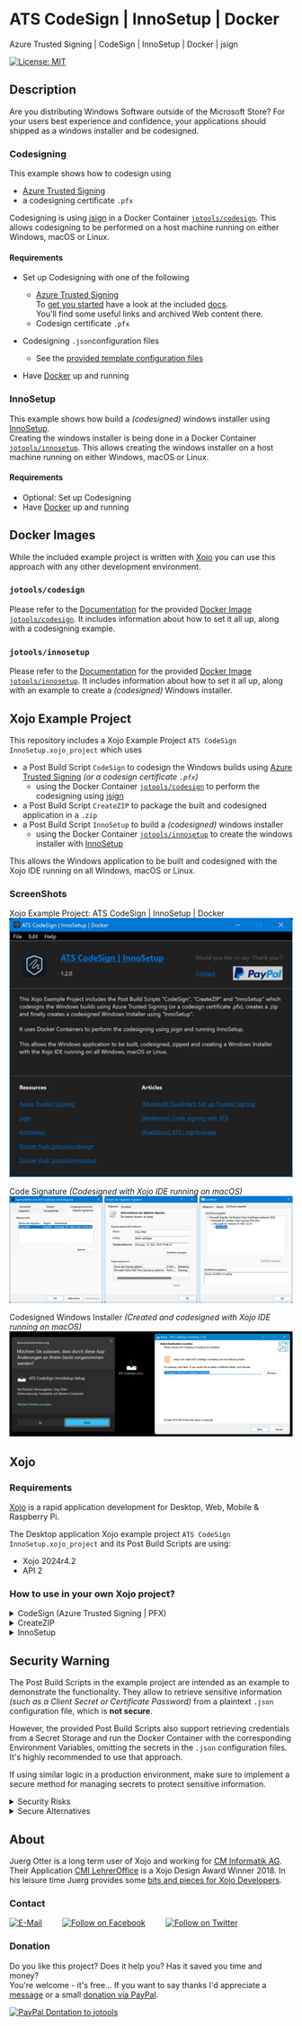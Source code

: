 # ATS CodeSign | InnoSetup | Docker
Azure Trusted Signing | CodeSign | InnoSetup | Docker | jsign

[![License: MIT](https://img.shields.io/badge/License-MIT-green.svg)](LICENSE)

## Description
Are you distributing Windows Software outside of the Microsoft Store? For your users best experience and confidence, your applications should shipped as a windows installer and be codesigned.

### Codesigning
This example shows how to codesign using 
- [Azure Trusted Signing](https://azure.microsoft.com/en-us/products/trusted-signing)
- a codesigning certificate `.pfx`

Codesigning is using [jsign](https://github.com/ebourg/jsign) in a Docker Container [`jotools/codesign`](https://hub.docker.com/r/jotools/codesign). This allows codesigning to be performed on a host machine running on either Windows, macOS or Linux.

#### Requirements

- Set up Codesigning with one of the following
  - [Azure Trusted Signing](https://azure.microsoft.com/en-us/products/trusted-signing)  
    To [get you started]((https://learn.microsoft.com/en-us/azure/trusted-signing/quickstart)) have a look at the included [docs](./docs/).  
    You'll find some useful links and archived Web content there.
  - Codesign certificate `.pfx`
- Codesigning `.json`configuration files
  - See the [provided template configuration files](./docs/)

- Have [Docker](https://www.docker.com/products/docker-desktop/) up and running

### InnoSetup
This example shows how build a *(codesigned)* windows installer using [InnoSetup](https://jrsoftware.org/isinfo.php).  
Creating the windows installer is being done in a Docker Container [`jotools/innosetup`](https://hub.docker.com/r/jotools/innosetup). This allows creating the windows installer on a host machine running on either Windows, macOS or Linux.

#### Requirements

- Optional: Set up Codesigning
- Have [Docker](https://www.docker.com/products/docker-desktop/) up and running


## Docker Images

While the included example project is written with [Xojo](https://www.xojo.com/) you can use this approach with any other development environment.

### `jotools/codesign`

Please refer to the [Documentation](./dockerimage/codesign/) for the provided [Docker Image `jotools/codesign`](./dockerimage/codesign/). It includes information about how to set it all up, along with a codesigning example.

### `jotools/innosetup`

Please refer to the [Documentation](./dockerimage/innosetup/) for the provided [Docker Image `jotools/innosetup`](./dockerimage/innosetup/). It includes information about how to set it all up, along with an example to create a *(codesigned)* Windows installer.

## Xojo Example Project

This repository includes a Xojo Example Project `ATS CodeSign InnoSetup.xojo_project` which uses
- a Post Build Script `CodeSign` to codesign the Windows builds using [Azure Trusted Signing](https://azure.microsoft.com/en-us/products/trusted-signing) *(or a codesign certificate `.pfx`)*
  - using the Docker Container [`jotools/codesign`](https://hub.docker.com/r/jotools/codesign) to perform the codesigning using [jsign](https://github.com/ebourg/jsign)
- a Post Build Script `CreateZIP` to package the built and codesigned application in a `.zip`
- a Post Build Script `InnoSetup` to build a *(codesigned)* windows installer
  - using the Docker Container [`jotools/innosetup`](https://hub.docker.com/r/jotools/innosetup) to create the windows installer with [InnoSetup](https://jrsoftware.org/isinfo.php)

This allows the Windows application to be built and codesigned with the Xojo IDE running on all Windows, macOS or Linux.

### ScreenShots

Xojo Example Project: ATS CodeSign | InnoSetup | Docker  
![ScreenShot: Xojo Example Project: ATS CodeSign | InnoSetup | Docker](screenshots/xojo-example-project.png?raw=true)

Code Signature *(Codesigned with Xojo IDE running on macOS)*
![ScreenShot: Code Signature - Codesigned with Xojo IDE running on macOS](screenshots/code-signature.png?raw=true)

Codesigned Windows Installer *(Created and codesigned with Xojo IDE running on macOS)*
![ScreenShot: Codesigned Windows Installer - Created and codesigned with Xojo IDE running on macOS](screenshots/codesigned-Installer.png?raw=true)


## Xojo
### Requirements
[Xojo](https://www.xojo.com/) is a rapid application development for Desktop, Web, Mobile & Raspberry Pi.  

The Desktop application Xojo example project `ATS CodeSign InnoSetup.xojo_project` and its Post Build Scripts are using:
- Xojo 2024r4.2
- API 2

### How to use in your own Xojo project?

<details>

<summary>CodeSign (Azure Trusted Signing | PFX)</summary>

1. Set up the local configuration files for CodeSign.  
   The Post Build Script(s) expect the following `.json` configuration file(s):
   - [Azure Trusted Signing](./docs/ats-codesign/)
   - [Codesigning Certificate `.pfx`](./docs/pfx-codesign/)
2. Create a Post Build Script in your project and copy-and-paste the example Post Build Script `CodeSign` provided in `ATS CodeSign InnoSetup.xojo_project`
3. Make sure the Post Build Script `CodeSign` runs after the Step 'Windows: Build'
4. Read the comments in the provided Post Build Script, modify it according to your needs  
   The default settings are:
   - use the Docker Container [`jotools/codesign`](https://hub.docker.com/r/jotools/codesign)
     - *if you're using the `InnoSetup` step as well, then change it to use the Docker Container [`jotools/innosetup`](https://hub.docker.com/r/jotools/innosetup)* so that you don't need having two different Docker Images taking up space on your machine
   - Codesign Final and Beta Builds
     - *no Codesigning for Alpha- and Development Builds*
   - Codesign all `.exe` and `.dll` files for Final Builds
     - *Codesign just all `.exe`, but not the `.dll` files for Beta/Alpha/Development Builds*

</details>

<details>

<summary>CreateZIP</summary>

1. Create a Post Build Script in your project and copy-and-paste the example Post Build Script `CreateZIP` provided in `ATS CodeSign InnoSetup.xojo_project`
2. Make sure this Post Build Script runs after the Step 'Windows: Build' *(and after `AzureTrustedSigning` to ensure you zip the codesigned application)*
3. Read the comments in the provided Post Build Script, modify it according to your needs

</details>

<details>

<summary>InnoSetup</summary>

1. Copy the folder and file `_build/innosetup_universal.iss` to your project location
   - *this is a universal InnoSetup script which should fit basic Xojo built applications*
     - *it's prepared for all Windows Build Targets (WIN32, WIN64, ARM64)*
     - *it uses parameters so that it can be configured from within the Post Build Script*
   - *or use your own InnoSetup script*
2. Optional *(only if you want to codesign the Windows Installers)*:  
   Set up the local configuration files for CodeSign.  
   The Post Build Script(s) expect the following `.json` configuration file(s):
   - [Azure Trusted Signing](./docs/ats-codesign/)
   - [Codesigning Certificate `.pfx`](./docs/pfx-codesign/)
3. Create a Post Build Script in your project and copy-and-paste the example Post Build Script `InnoSetup` provided in `ATS CodeSign InnoSetup.xojo_project`
4. Make sure this Post Build Script runs after the Step 'Windows: Build' *(and after `CodeSign` to ensure you include the codesigned application in the windows installer)*
5. Read the comments in the provided Post Build Script, modify it according to your needs *(e.g. change the value of `sAPP_PUBLISHER_URL` to your own website)*  
   The example Post Build Script is designed to be quite generic and using the provided universal innosetup script will:
   - use the Docker Container [`jotools/innosetup`](https://hub.docker.com/r/jotools/innosetup)
   - create a Windows Installer for Final and Beta Builds
     - *no Windows Installer for Alpha- and Development Builds*
   - pick up necessary information from the Xojo Project *(so make sure you've filled out the values in the Xojo IDE under 'Build Settings: Windows)*, e.g.
     - `App.ProductName`, `App.CompanyName`
     - Filename of the application's `.exe`
   - picks up the configuration of `CodeSign`
     - if available, it codesigns the (Un)Installer
     - if not found, it ignores codesigning and just creates an installer

</details>

## Security Warning

The Post Build Scripts in the example project are intended as an example to demonstrate the functionality. They allow to retrieve sensitive information *(such as a Client Secret or Certificate Password)* from a plaintext `.json` configuration file, which is **not secure**.

However, the provided Post Build Scripts also support retrieving credentials from a Secret Storage and run the Docker Container with the corresponding Environment Variables, omitting the secrets in the `.json` configuration files. It's highly recommended to use that approach.

If using similar logic in a production environment, make sure to implement a secure method for managing secrets to protect sensitive information.


<details>

<summary>Security Risks</summary>

Storing secrets in plaintext files poses significant security risks, including:  
- **Exposure to unauthorized users** if file permissions are not properly set.  
- **Inclusion in backups or version control** (e.g., Git), leading to unintentional leaks.  
- **Easy access for malware or attackers** on a compromised system.

</details>

<details>

<summary>Secure Alternatives</summary>

Instead of storing secrets in a `.json` configuration file, consider these more secure approaches:  

1. Use OS-Level Secret Storage  
   - **macOS**: Store secrets in **Keychain Access** and retrieve them using the `security` CLI tool.  
   - **Linux**: Use **GNOME Keyring** or **KWallet** to securely store and retrieve secrets.  
   - **Windows**: Store credentials in **Windows Credential Manager** and access them via PowerShell.  

2. Use a Secrets Manager  
   - Cloud providers like **AWS Secrets Manager, Azure Key Vault, or GCP Secret Manager** offer secure, centralized secret storage with access control.  
   - Local alternatives like **1Password CLI, Bitwarden CLI, or HashiCorp Vault** allow secure retrieval of secrets at runtime.  

</details>



## About
Juerg Otter is a long term user of Xojo and working for [CM Informatik AG](https://cmiag.ch/). Their Application [CMI LehrerOffice](https://cmi-bildung.ch/) is a Xojo Design Award Winner 2018. In his leisure time Juerg provides some [bits and pieces for Xojo Developers](https://www.jo-tools.ch/).

### Contact
[![E-Mail](https://img.shields.io/static/v1?style=social&label=E-Mail&message=xojo@jo-tools.ch)](mailto:xojo@jo-tools.ch)
&emsp;&emsp;
[![Follow on Facebook](https://img.shields.io/static/v1?style=social&logo=facebook&label=Facebook&message=juerg.otter)](https://www.facebook.com/juerg.otter)
&emsp;&emsp;
[![Follow on Twitter](https://img.shields.io/twitter/follow/juergotter?style=social)](https://twitter.com/juergotter)

### Donation
Do you like this project? Does it help you? Has it saved you time and money?  
You're welcome - it's free... If you want to say thanks I'd appreciate a [message](mailto:xojo@jo-tools.ch) or a small [donation via PayPal](https://paypal.me/jotools).  

[![PayPal Dontation to jotools](https://img.shields.io/static/v1?style=social&logo=paypal&label=PayPal&message=jotools)](https://paypal.me/jotools)
